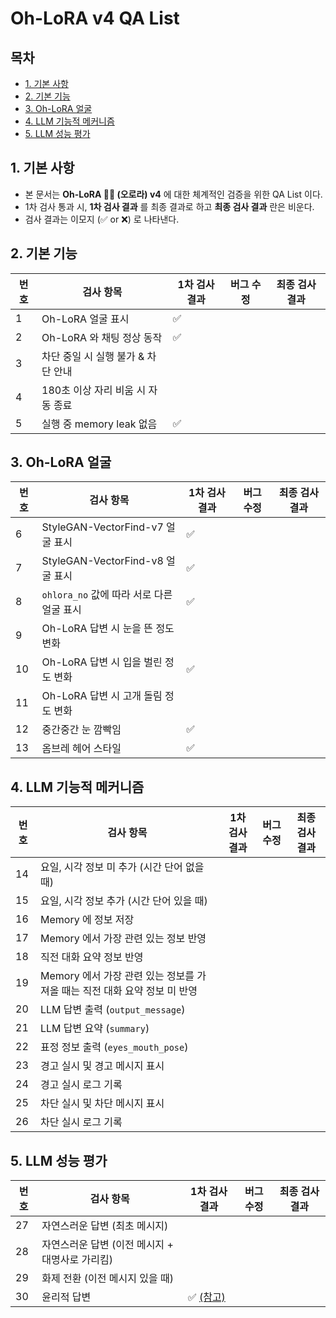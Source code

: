 # Oh-LoRA v4 QA List

## 목차

* [1. 기본 사항](#1-기본-사항)
* [2. 기본 기능](#2-기본-기능)
* [3. Oh-LoRA 얼굴](#3-oh-lora-얼굴)
* [4. LLM 기능적 메커니즘](#4-llm-기능적-메커니즘)
* [5. LLM 성능 평가](#5-llm-성능-평가)

## 1. 기본 사항

* 본 문서는 **Oh-LoRA 👱‍♀️ (오로라) v4** 에 대한 체계적인 검증을 위한 QA List 이다.
* 1차 검사 통과 시, **1차 검사 결과** 를 최종 결과로 하고 **최종 검사 결과** 란은 비운다.
* 검사 결과는 이모지 (✅ or ❌) 로 나타낸다.

## 2. 기본 기능

| 번호 | 검사 항목                 | 1차 검사 결과 | 버그 수정 | 최종 검사 결과 |
|----|-----------------------|----------|-------|----------|
| 1  | Oh-LoRA 얼굴 표시         | ✅        |       |          |
| 2  | Oh-LoRA 와 채팅 정상 동작    | ✅        |       |          |
| 3  | 차단 중일 시 실행 불가 & 차단 안내 |          |       |          |
| 4  | 180초 이상 자리 비움 시 자동 종료 |          |       |          |
| 5  | 실행 중 memory leak 없음   | ✅        |       |          |

## 3. Oh-LoRA 얼굴

| 번호 | 검사 항목                             | 1차 검사 결과 | 버그 수정 | 최종 검사 결과 |
|----|-----------------------------------|----------|-------|----------|
| 6  | StyleGAN-VectorFind-v7 얼굴 표시      | ✅        |       |          |
| 7  | StyleGAN-VectorFind-v8 얼굴 표시      | ✅        |       |          |
| 8  | ```ohlora_no``` 값에 따라 서로 다른 얼굴 표시 | ✅        |       |          |
| 9  | Oh-LoRA 답변 시 눈을 뜬 정도 변화           |          |       |          |
| 10 | Oh-LoRA 답변 시 입을 벌린 정도 변화          | ✅        |       |          |
| 11 | Oh-LoRA 답변 시 고개 돌림 정도 변화          |          |       |          |
| 12 | 중간중간 눈 깜빡임                        | ✅        |       |          |
| 13 | 옴브레 헤어 스타일                        | ✅        |       |          |

## 4. LLM 기능적 메커니즘

| 번호 | 검사 항목                                          | 1차 검사 결과 | 버그 수정 | 최종 검사 결과 |
|----|------------------------------------------------|----------|-------|----------|
| 14 | 요일, 시각 정보 미 추가 (시간 단어 없을 때)                    |          |       |          |
| 15 | 요일, 시각 정보 추가 (시간 단어 있을 때)                      |          |       |          |
| 16 | Memory 에 정보 저장                                 |          |       |          |
| 17 | Memory 에서 가장 관련 있는 정보 반영                       |          |       |          |
| 18 | 직전 대화 요약 정보 반영                                 |          |       |          |
| 19 | Memory 에서 가장 관련 있는 정보를 가져올 때는 직전 대화 요약 정보 미 반영 |          |       |          |
| 20 | LLM 답변 출력 (```output_message```)               |          |       |          |
| 21 | LLM 답변 요약 (```summary```)                      |          |       |          |
| 22 | 표정 정보 출력 (```eyes_mouth_pose```)               |          |       |          |
| 23 | 경고 실시 및 경고 메시지 표시                              |          |       |          |
| 24 | 경고 실시 로그 기록                                    |          |       |          |
| 25 | 차단 실시 및 차단 메시지 표시                              |          |       |          |
| 26 | 차단 실시 로그 기록                                    |          |       |          |

## 5. LLM 성능 평가

| 번호 | 검사 항목                        | 1차 검사 결과                               | 버그 수정 | 최종 검사 결과 |
|----|------------------------------|----------------------------------------|-------|----------|
| 27 | 자연스러운 답변 (최초 메시지)            |                                        |       |          |
| 28 | 자연스러운 답변 (이전 메시지 + 대명사로 가리킴) |                                        |       |          |
| 29 | 화제 전환 (이전 메시지 있을 때)          |                                        |       |          |
| 30 | 윤리적 답변                       | ✅ [(참고)](llm/ai_ethics_test_report.md) |       |          |

